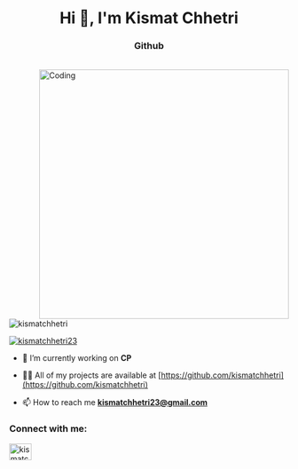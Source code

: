 <h1 align="center">Hi 👋, I'm Kismat Chhetri</h1>
<h3 align="center">Github</h3><br>
<img align="right" alt="Coding" width="450" src="https://i.pinimg.com/originals/e4/26/70/e426702edf874b181aced1e2fa5c6cde.gif">

<p align="left"> <img src="https://komarev.com/ghpvc/?username=kismatchhetri&label=Profile%20views&color=0e75b6&style=flat" alt="kismatchhetri" /> </p>

<p align="left"> <a href="https://twitter.com/kismatchhetri23" target="blank"><img src="https://img.shields.io/twitter/follow/kismatchhetri23?logo=twitter&style=for-the-badge" alt="kismatchhetri23" /></a> </p>

- 🔭 I’m currently working on **CP**

- 👨‍💻 All of my projects are available at [https://github.com/kismatchhetri](https://github.com/kismatchhetri)

   [](https://books.google.com.np/books?hl=en&lr=&id=YqXmNrZQwfEC&oi=fnd&pg=PA31&dq=article+on+climate+change&ots=qctzoy0ga1&sig=pWGtQtpxrTHFF2oyGZkg0GB5BQU&redir_esc=y#v=onepage&q=article%20on%20climate%20change&f=false)

- 📫 How to reach me **kismatchhetri23@gmail.com**

<h3 align="left">Connect with me:</h3>
<p align="left">
<a href="https://twitter.com/kismatchhetri23" target="blank"><img align="center" src="https://raw.githubusercontent.com/rahuldkjain/github-profile-readme-generator/master/src/images/icons/Social/twitter.svg" alt="kismatchhetri23" height="30" width="40" /></a>
</p>

<!--
<h3 align="left">Languages and Tools:</h3>
<p align="left"> <a href="https://www.blender.org/" target="_blank" rel="noreferrer"> <img src="https://download.blender.org/branding/community/blender_community_badge_white.svg" alt="blender" width="40" height="40"/> </a> <a href="https://www.cprogramming.com/" target="_blank" rel="noreferrer"> <img src="https://raw.githubusercontent.com/devicons/devicon/master/icons/c/c-original.svg" alt="c" width="40" height="40"/> </a> <a href="https://www.w3schools.com/cpp/" target="_blank" rel="noreferrer"> <img src="https://raw.githubusercontent.com/devicons/devicon/master/icons/cplusplus/cplusplus-original.svg" alt="cplusplus" width="40" height="40"/> </a> <a href="https://www.w3schools.com/css/" target="_blank" rel="noreferrer"> <img src="https://raw.githubusercontent.com/devicons/devicon/master/icons/css3/css3-original-wordmark.svg" alt="css3" width="40" height="40"/> </a> <a href="https://www.w3.org/html/" target="_blank" rel="noreferrer"> <img src="https://raw.githubusercontent.com/devicons/devicon/master/icons/html5/html5-original-wordmark.svg" alt="html5" width="40" height="40"/> </a> <a href="https://www.adobe.com/in/products/illustrator.html" target="_blank" rel="noreferrer"> <img src="https://www.vectorlogo.zone/logos/adobe_illustrator/adobe_illustrator-icon.svg" alt="illustrator" width="40" height="40"/> </a> <a href="https://www.java.com" target="_blank" rel="noreferrer"> <img src="https://raw.githubusercontent.com/devicons/devicon/master/icons/java/java-original.svg" alt="java" width="40" height="40"/> </a> <a href="https://developer.mozilla.org/en-US/docs/Web/JavaScript" target="_blank" rel="noreferrer"> <img src="https://raw.githubusercontent.com/devicons/devicon/master/icons/javascript/javascript-original.svg" alt="javascript" width="40" height="40"/> </a> <a href="https://www.linux.org/" target="_blank" rel="noreferrer"> <img src="https://raw.githubusercontent.com/devicons/devicon/master/icons/linux/linux-original.svg" alt="linux" width="40" height="40"/> </a> <a href="https://www.photoshop.com/en" target="_blank" rel="noreferrer"> <img src="https://raw.githubusercontent.com/devicons/devicon/master/icons/photoshop/photoshop-line.svg" alt="photoshop" width="40" height="40"/> </a> <a href="https://www.php.net" target="_blank" rel="noreferrer"> <img src="https://raw.githubusercontent.com/devicons/devicon/master/icons/php/php-original.svg" alt="php" width="40" height="40"/> </a> <a href="https://www.qt.io/" target="_blank" rel="noreferrer"> <img src="https://upload.wikimedia.org/wikipedia/commons/0/0b/Qt_logo_2016.svg" alt="qt" width="40" height="40"/> </a> </p>


<p><img align="left" src="https://github-readme-stats.vercel.app/api/top-langs?username=kismatchhetri&show_icons=true&locale=en&layout=compact" alt="kismatchhetri" /></p>

<p>&nbsp;<img align="center" src="https://github-readme-stats.vercel.app/api?username=kismatchhetri&show_icons=true&locale=en" alt="kismatchhetri" /></p>

<p><img align="center" src="https://github-readme-streak-stats.herokuapp.com/?user=kismatchhetri&" alt="kismatchhetri" /></p>

-->
